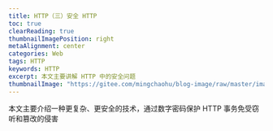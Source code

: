 ```yaml
---
title: HTTP（三）安全 HTTP
toc: true
clearReading: true
thumbnailImagePosition: right
metaAlignment: center
categories: Web
tags: HTTP
keywords: HTTP
excerpt: 本文主要讲解 HTTP 中的安全问题
thumbnailImage: "https://gitee.com/mingchaohu/blog-image/raw/master/image/http权威指南.jpg"
---
```

本文主要介绍一种更复杂、更安全的技术，通过数字密码保护 HTTP 事务免受窃听和篡改的侵害
